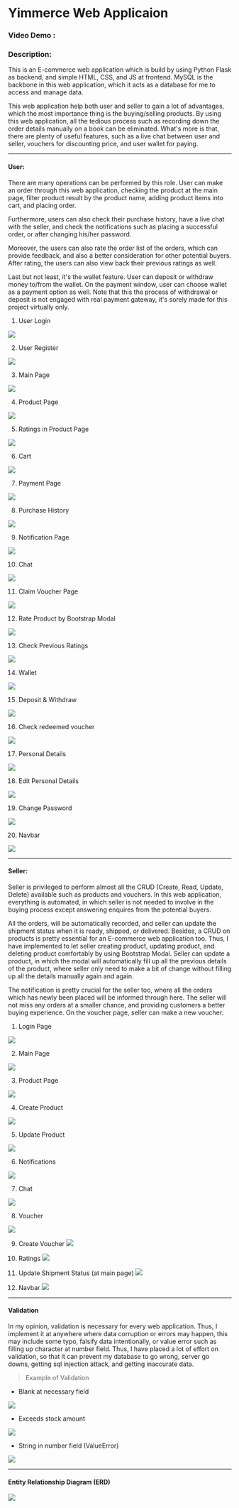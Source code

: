 # Yimmerce Web Applicaion

### Video Demo :

### Description:

This is an E-commerce web application which is build
by using Python Flask as backend, and
simple HTML, CSS, and JS at frontend. MySQL is the backbone in this web application,
which it acts as a database for me to access and manage data.

This web application help both user and seller to gain a lot of advantages, which
the most importance thing is the buying/selling products. By using this web application,
all the tedious process such as recording down the order details manually on
a book can be eliminated. What's more is that, there are plenty of useful features, such as
a live chat between user and seller, vouchers for discounting price, and user wallet for paying.

---

#### User:

There are many operations can be performed by this role. User can make an order through this web application, checking
the product at the main page,
filter product result by the product name, adding product items into cart, and placing order.

Furthermore, users can also check their purchase history, have a live chat with the seller, and
check the notifications such as placing a successful order, or
after changing his/her password. 

Moreover, the users can also rate the order list of the orders, which can provide
feedback, and also a better consideration for other potential buyers. After rating, the users can also view back their
previous ratings as well. 

Last but not least, it's the wallet feature.
User can deposit or withdraw money to/from the wallet. On the payment window, user can choose wallet
as a payment option as well. Note that this the process of withdrawal or deposit is not engaged with real
payment gateway, it's sorely made for this project virtually only.

1. User Login

![](mdpic/users/user_login.png)

2. User Register

![](mdpic/users/user_register.png)

3. Main Page

![](mdpic/users/user_index.png)

4. Product Page

![](mdpic/users/user_product.png)

5. Ratings in Product Page

![](mdpic/users/user_product_ratings.png)

6. Cart

![](mdpic/users/user_cart.png)

7. Payment Page

![](mdpic/users/user_payment.png)

8. Purchase History

![](mdpic/users/user_purchase.png)

9. Notification Page

![](mdpic/users/user_notification.png)

10. Chat

![](mdpic/users/user_chat.png)

11. Claim Voucher Page

![](mdpic/users/user_claim_voucher.png)

12. Rate Product by Bootstrap Modal

![](mdpic/users/user_rate.png)

13. Check Previous Ratings

![](mdpic/users/user_ratings.png)

14. Wallet

![](mdpic/users/user_wallet.png)

15. Deposit & Withdraw

![](mdpic/users/user_deposit_withdraw.png)

16. Check redeemed voucher

![](mdpic/users/user_redeemed_vouchers.png)

17. Personal Details

![](mdpic/users/user_personal_details.png)

18. Edit Personal Details

![](mdpic/users/user_edit_personal_details.png)

19. Change Password

![](mdpic/users/user_change_password.png)

20. Navbar

![](mdpic/users/user_navbar.png)

---
#### Seller:

Seller is privileged to perform almost all the CRUD (Create, Read, Update, Delete) available such
as products and vouchers. In this web application, everything
is automated, in which seller is not needed to involve in the buying process except
answering enquires from the potential buyers.

All the orders, will be automatically recorded, and
seller can update the shipment status when it is ready, shipped, or delivered. Besides, a CRUD on
products is pretty essential for an E-commerce web application too. Thus, I have implemented
to let seller creating product, updating product, and deleting product comfortably by using Bootstrap Modal.
Seller can update a product, in which the modal will automatically fill up all the previous details of the product,
where seller only need to make a bit of change without filling up all the details manually again and again.

The notification is pretty crucial for the seller too, where all the orders which has newly been placed will be informed
through here. The seller will not miss any orders at a smaller chance, and providing customers a better buying
experience. On the voucher page, seller can make a new voucher.

1. Login Page

![](./mdpic/admin/admin_login.png)

2. Main Page

![](./mdpic/admin/admin_main_page.png)

3. Product Page

![](./mdpic/admin/admin_product.png)

4. Create Product

![](./mdpic/admin/admin_create_product.png)

5. Update Product

![](./mdpic/admin/admin_update_product.png)

6. Notifications

![](./mdpic/admin/admin_notifications.png)

7. Chat

![](./mdpic/admin/admin_chat.png)

8. Voucher

![](./mdpic/admin/admin_voucher.png)

9. Create Voucher
![](./mdpic/admin/admin_create_voucher.png)

10. Ratings
![](./mdpic/admin/admin_ratings.png)

11. Update Shipment Status (at main page)
![](./mdpic/admin/admin_update_shipment.png)

12. Navbar
![](./mdpic/admin/admin_navbar.png)

---

#### Validation

In my opinion, validation is necessary for every web application.
Thus, I implement it at anywhere where data corruption or errors may happen, this may include
some typo, falsify data intentionally, or value error such as filling up character at number field.
Thus, I have placed a lot of effort on validation, so that it can prevent my database to go wrong, server go downs,
getting sql injection attack,
and getting inaccurate data.


> Example of Validation

- Blank at necessary field

![](./mdpic/validation/blank_field.png)

- Exceeds stock amount

![](./mdpic/validation/exceeds_stock_amount.png)

- String in number field (ValueError)

![](./mdpic/validation/value_error.png)

---

#### Entity Relationship Diagram (ERD)
![](mdpic/erd.jpg)
